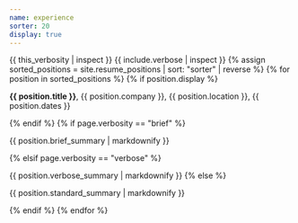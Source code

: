 ```yaml
---
name: experience
sorter: 20
display: true
---
```

{{ this_verbosity | inspect }}
{{ include.verbose | inspect }}
{% assign sorted_positions = site.resume_positions | sort: "sorter" | reverse %}
{% for position in sorted_positions %}
  {% if position.display %}
<p><strong>{{ position.title }}</strong>, {{ position.company }}, {{ position.location }}, {{ position.dates }}<p>
  {% endif %}
  {% if page.verbosity == "brief" %}
<p>{{ position.brief_summary | markdownify }}</p>
  {% elsif page.verbosity == "verbose" %}
<p>{{ position.verbose_summary | markdownify }}
  {% else %}
<p>{{ position.standard_summary | markdownify }}</p>
  {% endif %}
{% endfor %}
